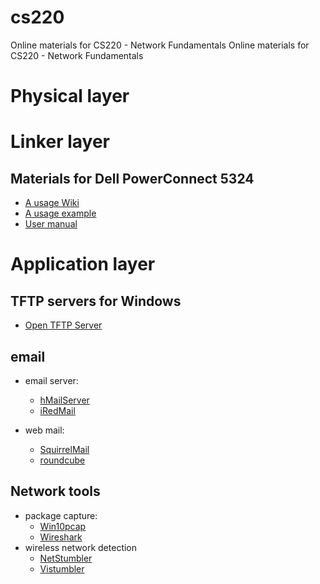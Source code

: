 # cs220
Online materials for CS220 - Network Fundamentals
Online materials for CS220 - Network Fundamentals

# Physical layer


# Linker layer
## Materials for Dell PowerConnect 5324
* [A usage Wiki](https://wiki.hackspherelabs.com/index.php?title=Dell_Powerconnect_5324)
* [A usage example](https://www.stevejenkins.com/blog/2011/05/dell-powerconnect-5324-setup-tasks/)
* [User manual](http://www.dell.com/support/home/us/en/04/product-support/product/powerconnect-5324/manuals)


# Application layer
## TFTP servers for Windows
* [Open TFTP Server](https://sourceforge.net/p/tftp-server/wiki/Home/)

## email
* email server: 
  * [hMailServer](https://www.hmailserver.com)
  * [iRedMail](http://www.iredmail.org/)
  
* web mail:
  * [SquirrelMail](http://squirrelmail.org)
  * [roundcube](https://roundcube.net/)

## Network tools
* package capture:
  * [Win10pcap](http://www.win10pcap.org)
  * [Wireshark](https://www.wireshark.org/)
* wireless network detection
  * [NetStumbler](http://www.stumbler.net/)
  * [Vistumbler](https://www.vistumbler.net/)
